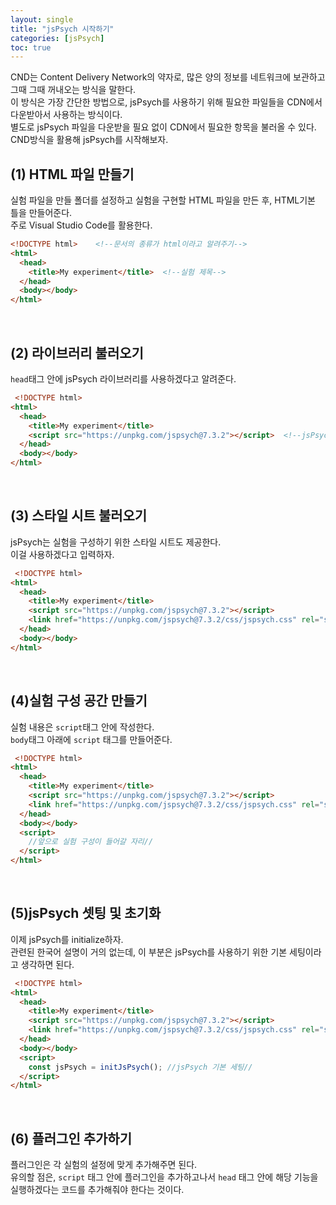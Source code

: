 ```yaml
---
layout: single
title: "jsPsych 시작하기"
categories: [jsPsych]
toc: true
---
```


CND는 Content Delivery Network의 약자로, 많은 양의 정보를 네트워크에 보관하고 그때 그때 꺼내오는 방식을 말한다. <br>
이 방식은 가장 간단한 방법으로, jsPsych를 사용하기 위해 필요한 파일들을 CDN에서 다운받아서 사용하는 방식이다.<br>
별도로 jsPsych 파일을 다운받을 필요 없이 CDN에서 필요한 항목을 불러올 수 있다. <br>
CND방식을 활용해 jsPsych를 시작해보자. <br>

## (1) HTML 파일 만들기
 실험 파일을 만들 폴더를 설정하고 실험을 구현할 HTML 파일을 만든 후, HTML기본 틀을 만들어준다. <br>
 주로 Visual Studio Code를 활용한다.
```html
<!DOCTYPE html>    <!--문서의 종류가 html이라고 알려주기-->
<html>
  <head>
    <title>My experiment</title>  <!--실험 제목-->
  </head>
  <body></body>
</html>
```
<br>

## (2) 라이브러리 불러오기
 ```head```태그 안에 jsPsych 라이브러리를 사용하겠다고 알려준다.
```html
 <!DOCTYPE html>   
<html>
  <head>
    <title>My experiment</title> 
    <script src="https://unpkg.com/jspsych@7.3.2"></script>  <!--jsPsych 사용하겠습니다~-->
  </head>
  <body></body>
</html>
```
<br>

## (3) 스타일 시트 불러오기
jsPsych는 실험을 구성하기 위한 스타일 시트도 제공한다. <br>
이걸 사용하겠다고 입력하자.  
```html
 <!DOCTYPE html>   
<html>
  <head>
    <title>My experiment</title> 
    <script src="https://unpkg.com/jspsych@7.3.2"></script> 
    <link href="https://unpkg.com/jspsych@7.3.2/css/jspsych.css" rel="stylesheet" type="text/css" />  <!--jsPsych 스타일 시트 사용하겠습니다~-->
  </head>
  <body></body>
</html>
```
<br>

## (4)실험 구성 공간 만들기
실험 내용은 ```script```태그 안에 작성한다. <br>
```body```태그 아래에 ```script``` 태그를 만들어준다. 

```html
 <!DOCTYPE html>   
<html>
  <head>
    <title>My experiment</title> 
    <script src="https://unpkg.com/jspsych@7.3.2"></script> 
    <link href="https://unpkg.com/jspsych@7.3.2/css/jspsych.css" rel="stylesheet" type="text/css" /> 
  </head>
  <body></body>
  <script>
    //앞으로 실험 구성이 들어갈 자리//
  </script>
</html>
```

<br>

## (5)jsPsych 셋팅 및 초기화
이제 jsPsych를 initialize하자.<br>
관련된 한국어 설명이 거의 없는데, 이 부분은 jsPsych를 사용하기 위한 기본 세팅이라고 생각하면 된다.
```html
 <!DOCTYPE html>   
<html>
  <head>
    <title>My experiment</title> 
    <script src="https://unpkg.com/jspsych@7.3.2"></script> 
    <link href="https://unpkg.com/jspsych@7.3.2/css/jspsych.css" rel="stylesheet" type="text/css" /> 
  </head>
  <body></body>
  <script>
    const jsPsych = initJsPsych(); //jsPsych 기본 세팅//
  </script>
</html>
```
<br>

## (6) 플러그인 추가하기
플러그인은 각 실험의 설정에 맞게 추가해주면 된다. <br>
유의할 점은, ```script``` 태그 안에 플러그인을 추가하고나서 ```head``` 태그 안에 해당 기능을 실행하겠다는 코드를 추가해줘야 한다는 것이다.

